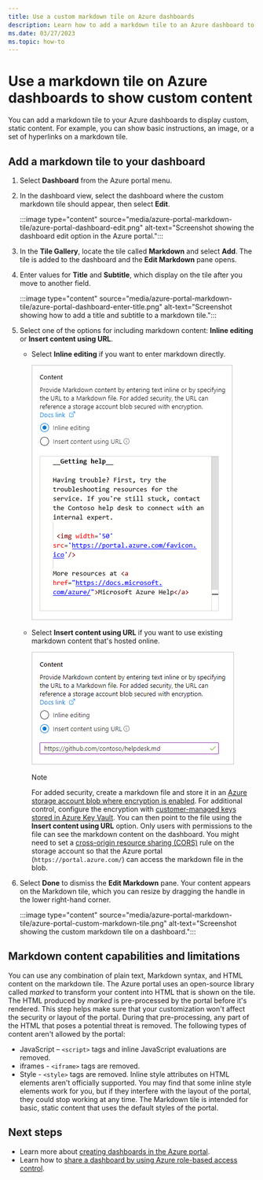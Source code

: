 ```yaml
---
title: Use a custom markdown tile on Azure dashboards
description: Learn how to add a markdown tile to an Azure dashboard to display static content
ms.date: 03/27/2023
ms.topic: how-to
---
```


# Use a markdown tile on Azure dashboards to show custom content

You can add a markdown tile to your Azure dashboards to display custom, static content. For example, you can show basic instructions, an image, or a set of hyperlinks on a markdown tile.

## Add a markdown tile to your dashboard

1. Select **Dashboard** from the Azure portal menu.

1. In the dashboard view, select the dashboard where the custom markdown tile should appear, then select **Edit**.

   :::image type="content" source="media/azure-portal-markdown-tile/azure-portal-dashboard-edit.png" alt-text="Screenshot showing the dashboard edit option in the Azure portal.":::

1. In the **Tile Gallery**, locate the tile called **Markdown** and select **Add**. The tile is added to the dashboard and the **Edit Markdown** pane opens.

1. Enter values for **Title** and **Subtitle**, which display on the tile after you move to another field.

   :::image type="content" source="media/azure-portal-markdown-tile/azure-portal-dashboard-enter-title.png" alt-text="Screenshot showing how to add a title and subtitle to a markdown tile.":::

1. Select one of the options for including markdown content: **Inline editing** or **Insert content using URL**.

   - Select **Inline editing** if you want to enter markdown directly.

      ![Screenshot showing entering inline content](./media/azure-portal-markdown-tile/azure-portal-dashboard-markdown-inline-content.png)

   - Select **Insert content using URL** if you want to use existing markdown content that's hosted online.

      ![Screenshot showing entering URL](./media/azure-portal-markdown-tile/azure-portal-dashboard-markdown-url.png)

      > [!NOTE]
      > For added security, create a markdown file and store it in an [Azure storage account blob where encryption is enabled](/azure/storage/common/storage-service-encryption). For additional control, configure the encryption with [customer-managed keys stored in Azure Key Vault](/azure/storage/common/customer-managed-keys-configure-key-vault?tabs=portal). You can then point to the file using the **Insert content using URL** option. Only users with permissions to the file can see the markdown content on the dashboard. You might need to set a [cross-origin resource sharing (CORS)](/rest/api/storageservices/cross-origin-resource-sharing--cors--support-for-the-azure-storage-services) rule on the storage account so that the Azure portal (`https://portal.azure.com/`) can access the markdown file in the blob.

1. Select **Done** to dismiss the **Edit Markdown** pane. Your content appears on the Markdown tile, which you can resize by dragging the handle in the lower right-hand corner.

   :::image type="content" source="media/azure-portal-markdown-tile/azure-portal-custom-markdown-tile.png" alt-text="Screenshot showing the custom markdown tile on a dashboard.":::

## Markdown content capabilities and limitations

You can use any combination of plain text, Markdown syntax, and HTML content on the markdown tile. The Azure portal uses an open-source library called _marked_ to transform your content into HTML that is shown on the tile. The HTML produced by _marked_ is pre-processed by the portal before it's rendered. This step helps make sure that your customization won't affect the security or layout of the portal. During that pre-processing, any part of the HTML that poses a potential threat is removed. The following types of content aren't allowed by the portal:

- JavaScript – `<script>` tags and inline JavaScript evaluations are removed.
- iframes - `<iframe>` tags are removed.
- Style - `<style>` tags are removed. Inline style attributes on HTML elements aren't officially supported. You may find that some inline style elements work for you, but if they interfere with the layout of the portal, they could stop working at any time. The Markdown tile is intended for basic, static content that uses the default styles of the portal.

## Next steps

- Learn more about [creating dashboards in the Azure portal](../azure-portal/azure-portal-dashboards.md).
- Learn how to [share a dashboard by using Azure role-based access control](azure-portal-dashboard-share-access.md).
